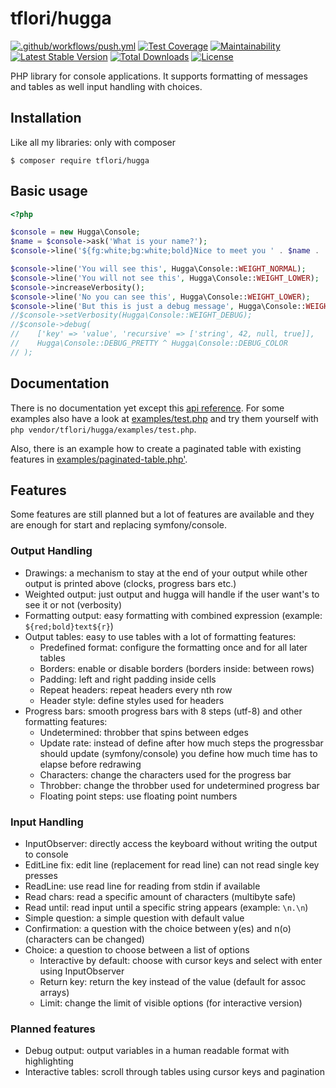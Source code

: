 # tflori/hugga

[![.github/workflows/push.yml](https://github.com/tflori/hugga/actions/workflows/push.yml/badge.svg)](https://github.com/tflori/hugga/actions/workflows/push.yml)
[![Test Coverage](https://api.codeclimate.com/v1/badges/80847397f1b1980f3bbb/test_coverage)](https://codeclimate.com/github/tflori/hugga/test_coverage)
[![Maintainability](https://api.codeclimate.com/v1/badges/80847397f1b1980f3bbb/maintainability)](https://codeclimate.com/github/tflori/hugga/maintainability)
[![Latest Stable Version](https://poser.pugx.org/tflori/hugga/v/stable.svg)](https://packagist.org/packages/tflori/hugga) 
[![Total Downloads](https://poser.pugx.org/tflori/hugga/downloads.svg)](https://packagist.org/packages/tflori/hugga) 
[![License](https://poser.pugx.org/tflori/hugga/license.svg)](https://packagist.org/packages/tflori/hugga)

PHP library for console applications. It supports formatting of messages and tables as well input handling with
choices.

## Installation

Like all my libraries: only with composer

```console
$ composer require tflori/hugga
```

## Basic usage

```php
<?php

$console = new Hugga\Console;
$name = $console->ask('What is your name?');
$console->line('${fg:white;bg:white;bold}Nice to meet you ' . $name . '!');

$console->line('You will see this', Hugga\Console::WEIGHT_NORMAL);
$console->line('You will not see this', Hugga\Console::WEIGHT_LOWER);
$console->increaseVerbosity();
$console->line('No you can see this', Hugga\Console::WEIGHT_LOWER);
$console->line('But this is just a debug message', Hugga\Console::WEIGHT_DEBUG);
//$console->setVerbosity(Hugga\Console::WEIGHT_DEBUG);
//$console->debug(
//    ['key' => 'value', 'recursive' => ['string', 42, null, true]],
//    Hugga\Console::DEBUG_PRETTY ^ Hugga\Console::DEBUG_COLOR
// );
```

## Documentation

There is no documentation yet except this [api reference](reference.md). For some examples also have a look at
[examples/test.php](examples/test.php) and try them yourself with `php vendor/tflori/hugga/examples/test.php`.

Also, there is an example how to create a paginated table with existing features in 
[examples/paginated-table.php'](examples/paginated-table.php).

## Features

Some features are still planned but a lot of features are available and they are enough for start and replacing
symfony/console.

### Output Handling

- Drawings: a mechanism to stay at the end of your output while other output is printed above (clocks, progress bars
  etc.)
- Weighted output: just output and hugga will handle if the user want's to see it or not (verbosity)
- Formatting output: easy formatting with combined expression (example: `${red;bold}text${r}`)
- Output tables: easy to use tables with a lot of formatting features:
  - Predefined format: configure the formatting once and for all later tables
  - Borders: enable or disable borders (borders inside: between rows)
  - Padding: left and right padding inside cells
  - Repeat headers: repeat headers every nth row
  - Header style: define styles used for headers
- Progress bars: smooth progress bars with 8 steps (utf-8) and other formatting features:
  - Undetermined: throbber that spins between edges
  - Update rate: instead of define after how much steps the progressbar should update (symfony/console) you define how
    much time has to elapse before redrawing
  - Characters: change the characters used for the progress bar
  - Throbber: change the throbber used for undetermined progress bar
  - Floating point steps: use floating point numbers
  
### Input Handling

- InputObserver: directly access the keyboard without writing the output to console
- EditLine fix: edit line (replacement for read line) can not read single key presses
- ReadLine: use read line for reading from stdin if available
- Read chars: read a specific amount of characters (multibyte safe)
- Read until: read input until a specific string appears (example: `\n.\n`)
- Simple question: a simple question with default value
- Confirmation: a question with the choice between y(es) and n(o) (characters can be changed)
- Choice: a question to choose between a list of options
  - Interactive by default: choose with cursor keys and select with enter using InputObserver
  - Return key: return the key instead of the value (default for assoc arrays)
  - Limit: change the limit of visible options (for interactive version)
  
### Planned features

- Debug output: output variables in a human readable format with highlighting
- Interactive tables: scroll through tables using cursor keys and pagination
